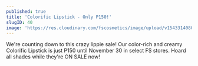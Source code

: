 ```yaml
---
published: true
title: 'Colorific Lipstick - Only P150!'
slugID: 40
image: 'https://res.cloudinary.com/fscosmetics/image/upload/v1543314080/COLORIFIC_P150.jpg'
---
```


We're counting down to this crazy lippie sale! Our color-rich and creamy Colorific Lipstick is just P150 until November 30 in select FS stores. Hoard all shades while they're ON SALE now!
